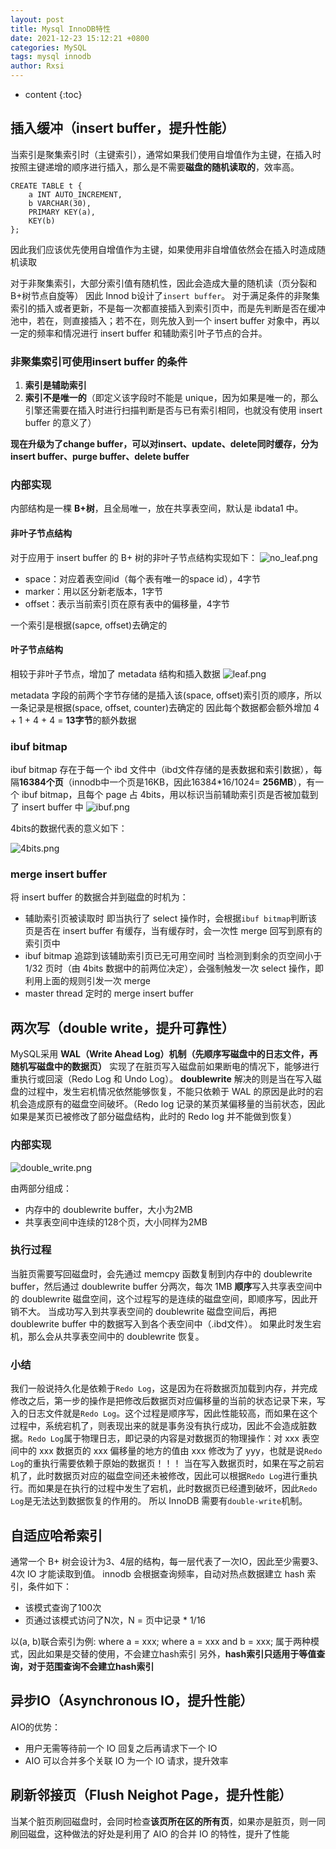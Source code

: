 ```yaml
---
layout: post
title: Mysql InnoDB特性
date: 2021-12-23 15:12:21 +0800
categories: MySQL
tags: mysql innodb 
author: Rxsi
---
```


* content
{:toc}

## 插入缓冲（insert buffer，提升性能）
当索引是聚集索引时（主键索引），通常如果我们使用自增值作为主键，在插入时按照主键递增的顺序进行插入，那么是不需要**磁盘的随机读取的**，效率高。
```
CREATE TABLE t {
    a INT AUTO_INCREMENT,
    b VARCHAR(30),
    PRIMARY KEY(a),
    KEY(b)
};
```
因此我们应该优先使用自增值作为主键，如果使用非自增值依然会在插入时造成随机读取

对于非聚集索引，大部分索引值有随机性，因此会造成大量的随机读（页分裂和B+树节点自旋等）
因此 Innod b设计了`insert buffer`。
对于满足条件的非聚集索引的插入或者更新，不是每一次都直接插入到索引页中，而是先判断是否在缓冲池中，若在，则直接插入；若不在，则先放入到一个 insert buffer 对象中，再以一定的频率和情况进行 insert buffer 和辅助索引叶子节点的合并。
<!--more-->
### 非聚集索引可使用insert buffer 的条件

1. **索引是辅助索引**
2. **索引不是唯一的**（即定义该字段时不能是 unique，因为如果是唯一的，那么引擎还需要在插入时进行扫描判断是否与已有索引相同，也就没有使用 insert buffer 的意义了）

**现在升级为了change buffer，可以对insert、update、delete同时缓存，分为insert buffer、purge buffer、delete buffer**

### 内部实现
内部结构是一棵 **B+树**，且全局唯一，放在共享表空间，默认是 ibdata1 中。

#### 非叶子节点结构
对于应用于 insert buffer 的 B+ 树的非叶子节点结构实现如下：
![no_leaf.png](/images/mysql_innodb/no_leaf.png)

- space：对应着表空间id（每个表有唯一的space id），4字节
- marker：用以区分新老版本，1字节
- offset：表示当前索引页在原有表中的偏移量，4字节

一个索引是根据(sapce, offset)去确定的

#### 叶子节点结构
相较于非叶子节点，增加了 metadata 结构和插入数据
![leaf.png](/images/mysql_innodb/leaf.png)

metadata 字段的前两个字节存储的是插入该(space, offset)索引页的顺序，所以一条记录是根据(space, offset, counter)去确定的
因此每个数据都会额外增加 4 + 1 + 4 + 4 = **13字节**的额外数据

### ibuf bitmap
ibuf bitmap 存在于每一个 ibd 文件中（ibd文件存储的是表数据和索引数据），每隔**16384个页**（innodb中一个页是16KB，因此16384*16/1024= **256MB**），有一个 ibuf bitmap，且每个 page 占 4bits，用以标识当前辅助索引页是否被加载到了 insert buffer 中
![ibuf.png](/images/mysql_innodb/ibuf.png)

4bits的数据代表的意义如下：

![4bits.png](/images/mysql_innodb/4bits.png)

### merge insert buffer
将 insert buffer 的数据合并到磁盘的时机为：

- 辅助索引页被读取时
即当执行了 select 操作时，会根据`ibuf bitmap`判断该页是否在 insert buffer 有缓存，当有缓存时，会一次性 merge 回写到原有的索引页中
- ibuf bitmap 追踪到该辅助索引页已无可用空间时
当检测到剩余的页空间小于 1/32 页时（由 4bits 数据中的前两位决定），会强制触发一次 select 操作，即利用上面的规则引发一次 merge
- master thread
定时的 merge insert buffer

## 两次写（double write，提升可靠性）
MySQL采用 **WAL（Write Ahead Log）机制（先顺序写磁盘中的日志文件，再随机写磁盘中的数据页）** 实现了在脏页写入磁盘前如果断电的情况下，能够进行重执行或回滚（Redo Log 和 Undo Log）。
**doublewrite** 解决的则是当在写入磁盘的过程中，发生宕机情况依然能够恢复，不能只依赖于 WAL 的原因是此时的宕机会造成原有的磁盘空间破坏。（Redo log 记录的某页某偏移量的当前状态，因此如果是某页已被修改了部分磁盘结构，此时的 Redo log 并不能做到恢复）

### 内部实现
![double_write.png](/images/mysql_innodb/double_write.png)

由两部分组成：

- 内存中的 doublewrite buffer，大小为2MB
- 共享表空间中连续的128个页，大小同样为2MB

### 执行过程
当脏页需要写回磁盘时，会先通过 memcpy 函数复制到内存中的 doublewrite buffer，然后通过 doublewrite buffer 分两次，每次 1MB **顺序**写入共享表空间中的 doublewrite 磁盘空间，这个过程写的是连续的磁盘空间，即顺序写，因此开销不大。
当成功写入到共享表空间的 doublewrite 磁盘空间后，再把 doublewrite buffer 中的数据写入到各个表空间中（.ibd文件）。
如果此时发生宕机，那么会从共享表空间中的 doublewrite 恢复。

### 小结
我们一般说持久化是依赖于`Redo Log`，这是因为在将数据页加载到内存，并完成修改之后，第一步的操作是把修改后数据页对应偏移量的当前的状态记录下来，写入的日志文件就是`Redo Log`。这个过程是顺序写，因此性能较高，而如果在这个过程中，系统宕机了，则表现出来的就是事务没有执行成功，因此不会造成脏数据。`Redo Log`属于物理日志，即记录的内容是对数据页的物理操作：对 xxx 表空间中的 xxx 数据页的 xxx 偏移量的地方的值由 xxx 修改为了 yyy，也就是说`Redo Log`的重执行需要依赖于原始的数据页！！！
当在写入数据页时，如果在写之前宕机了，此时数据页对应的磁盘空间还未被修改，因此可以根据`Redo Log`进行重执行。而如果是在执行的过程中发生了宕机，此时数据页已经遭到破坏，因此`Redo Log`是无法达到数据恢复的作用的。
所以 InnoDB 需要有`double-write`机制。
## 自适应哈希索引
通常一个 B+ 树会设计为3、4层的结构，每一层代表了一次IO，因此至少需要3、4次 IO 才能读取到值。
 innodb 会根据查询频率，自动对热点数据建立 hash 索引，条件如下：

- 该模式查询了100次
- 页通过该模式访问了N次，N = 页中记录 * 1/16

以(a, b)联合索引为例:
where a = xxx;
where a = xxx and b = xxx;
属于两种模式，因此如果是交替的使用，不会建立hash索引
另外，**hash索引只适用于等值查询，对于范围查询不会建立hash索引**

## 异步IO（Asynchronous IO，提升性能）
AIO的优势：

- 用户无需等待前一个 IO 回复之后再请求下一个 IO
- AIO 可以合并多个关联 IO 为一个 IO 请求，提升效率

## 刷新邻接页（Flush Neighot Page，提升性能）
当某个脏页刷回磁盘时，会同时检查**该页所在区的所有页**，如果亦是脏页，则一同刷回磁盘，这种做法的好处是利用了 AIO 的合并 IO 的特性，提升了性能
